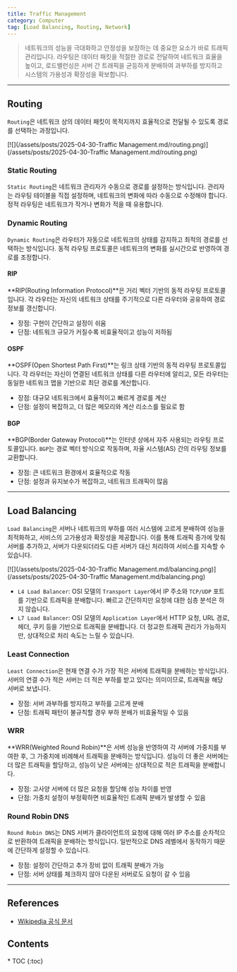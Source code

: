 ```yaml
---
title: Traffic Management
category: Computer
tag: [Load Balancing, Routing, Network]
---
```


> 네트워크의 성능을 극대화하고 안정성을 보장하는 데 중요한 요소가 바로 트래픽 관리입니다. 라우팅은 데이터 패킷을 적절한 경로로 전달하여 네트워크 효율을 높이고, 로드밸런싱은 서버 간 트래픽을 균등하게 분배하여 과부하를 방지하고 시스템의 가용성과 확장성을 확보합니다. 

---

## Routing
`Routing`은 네트워크 상의 데이터 패킷이 목적지까지 효율적으로 전달될 수 있도록 경로를 선택하는 과정입니다. 

[![](/assets/posts/2025-04-30-Traffic Management.md/routing.png)](/assets/posts/2025-04-30-Traffic Management.md/routing.png)

### Static Routing
`Static Routing`은 네트워크 관리자가 수동으로 경로를 설정하는 방식입니다. 관리자는 라우팅 테이블을 직접 설정하며, 네트워크의 변화에 따라 수동으로 수정해야 합니다. 정적 라우팅은 네트워크가 작거나 변화가 적을 때 유용합니다.

### Dynamic Routing
`Dynamic Routing`은 라우터가 자동으로 네트워크의 상태를 감지하고 최적의 경로를 선택하는 방식입니다. 동적 라우팅 프로토콜은 네트워크의 변화를 실시간으로 반영하여 경로를 조정합니다. 

#### RIP
**RIP(Routing Information Protocol)**은 거리 벡터 기반의 동적 라우팅 프로토콜입니다. 각 라우터는 자신의 네트워크 상태를 주기적으로 다른 라우터와 공유하여 경로 정보를 갱신합니다. 

- 장점: 구현이 간단하고 설정이 쉬움
- 단점: 네트워크 규모가 커질수록 비효율적이고 성능이 저하됨

#### OSPF
**OSPF(Open Shortest Path First)**는 링크 상태 기반의 동적 라우팅 프로토콜입니다. 각 라우터는 자신이 연결된 네트워크 상태를 다른 라우터에 알리고, 모든 라우터는 동일한 네트워크 맵을 기반으로 최단 경로를 계산합니다. 

- 장점: 대규모 네트워크에서 효율적이고 빠르게 경로를 계산
- 단점: 설정이 복잡하고, 더 많은 메모리와 계산 리소스를 필요로 함

#### BGP
**BGP(Border Gateway Protocol)**는 인터넷 상에서 자주 사용되는 라우팅 프로토콜입니다. `BGP`는 경로 벡터 방식으로 작동하며, 자율 시스템(AS) 간의 라우팅 정보를 교환합니다. 

- 장점: 큰 네트워크 환경에서 효율적으로 작동
- 단점: 설정과 유지보수가 복잡하고, 네트워크 트래픽이 많음

---

## Load Balancing
`Load Balancing`은 서버나 네트워크의 부하를 여러 시스템에 고르게 분배하여 성능을 최적화하고, 서비스의 고가용성과 확장성을 제공합니다. 이를 통해 트래픽 증가에 맞춰 서버를 추가하고, 서버가 다운되더라도 다른 서버가 대신 처리하여 서비스를 지속할 수 있습니다.

[![](/assets/posts/2025-04-30-Traffic Management.md/balancing.png)](/assets/posts/2025-04-30-Traffic Management.md/balancing.png)

- `L4 Load Balancer`: OSI 모델의 `Transport Layer`에서 IP 주소와 `TCP/UDP` 포트를 기반으로 트래픽을 분배합니다. 빠르고 간단하지만 요청에 대한 심층 분석은 하지 않습니다.
- `L7 Load Balancer`: OSI 모델의 `Application Layer`에서 HTTP 요청, URL 경로, 헤더, 쿠키 등을 기반으로 트래픽을 분배합니다. 더 정교한 트래픽 관리가 가능하지만, 상대적으로 처리 속도는 느릴 수 있습니다.

### Least Connection
`Least Connection`은 현재 연결 수가 가장 적은 서버에 트래픽을 분배하는 방식입니다. 서버의 연결 수가 적은 서버는 더 적은 부하를 받고 있다는 의미이므로, 트래픽을 해당 서버로 보냅니다.

- 장점: 서버 과부하를 방지하고 부하를 고르게 분배
- 단점: 트래픽 패턴이 불규칙할 경우 부하 분배가 비효율적일 수 있음

### WRR
**WRR(Weighted Round Robin)**은 서버 성능을 반영하여 각 서버에 가중치를 부여한 후, 그 가중치에 비례해서 트래픽을 분배하는 방식입니다. 성능이 더 좋은 서버에는 더 많은 트래픽을 할당하고, 성능이 낮은 서버에는 상대적으로 적은 트래픽을 분배합니다.

- 장점: 고사양 서버에 더 많은 요청을 할당해 성능 차이를 반영
- 단점: 가중치 설정이 부정확하면 비효율적인 트래픽 분배가 발생할 수 있음

### Round Robin DNS
`Round Robin DNS`는 DNS 서버가 클라이언트의 요청에 대해 여러 IP 주소를 순차적으로 반환하여 트래픽을 분배하는 방식입니다. 일반적으로 DNS 레벨에서 동작하기 때문에 간단하게 설정할 수 있습니다.

- 장점: 설정이 간단하고 추가 장비 없이 트래픽 분배가 가능
- 단점: 서버 상태를 체크하지 않아 다운된 서버로도 요청이 갈 수 있음

---

## References
- [Wikipedia 공식 문서](https://wikipedia.org/wiki/)

<nav class="post-toc" markdown="1">
  <h2>Contents</h2>
* TOC
{:toc}
</nav>
